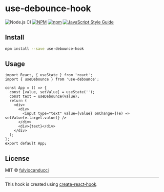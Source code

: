 # use-debounce-hook

![Node.js CI](https://github.com/fulviocanducci/use-debounce/workflows/Node.js%20CI/badge.svg) [![NPM](https://img.shields.io/npm/v/use-debounce-hook.svg)](https://www.npmjs.com/package/use-debounce-hook) [![npm](https://img.shields.io/npm/dt/use-debounce-hook?style=plastic)](https://www.npmjs.com/package/use-debounce-hook) [![JavaScript Style Guide](https://img.shields.io/badge/code_style-standard-brightgreen.svg)](https://standardjs.com)

## Install

```bash
npm install --save use-debounce-hook
```

## Usage

```tsx
import React, { useState } from 'react';
import { useDebounce } from 'use-debounce';

const App = () => {
  const [value, setValue] = useState('');
  const text = useDebounce(value);
  return (
    <div>
      <div>
        <input type="text" value={value} onChange={(e) => setValue(e.target.value)} />
      </div>
      <div>{text}</div>
    </div>
  );
};
export default App;
```

## License

MIT © [fulviocanducci](https://github.com/fulviocanducci)

---

This hook is created using [create-react-hook](https://github.com/hermanya/create-react-hook).
